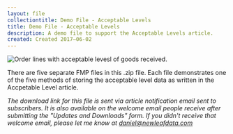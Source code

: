 ```yaml
---
layout: file
collectiontitle: Demo File - Acceptable Levels
title: Demo File - Acceptable Levels
description: A demo file to support the Acceptable Levels article.
created: Created 2017–06-02
---
```


![Order lines with acceptable levesl of goods received.](http://newleafdata.com/images/fmp_AcceptableLevels.png)

There are five separate FMP files in this .zip file.  Each file demonstrates one of the five methods of storing the acceptable level data as written in the Accpetable Level article.

*The download link for this file is sent via article notification email sent to subscribers.  It is also available on the welcome email people receive after submitting the "Updates and Downloads" form.  If you didn't receive that welcome email, please let me know at daniel@newleafdata.com*
